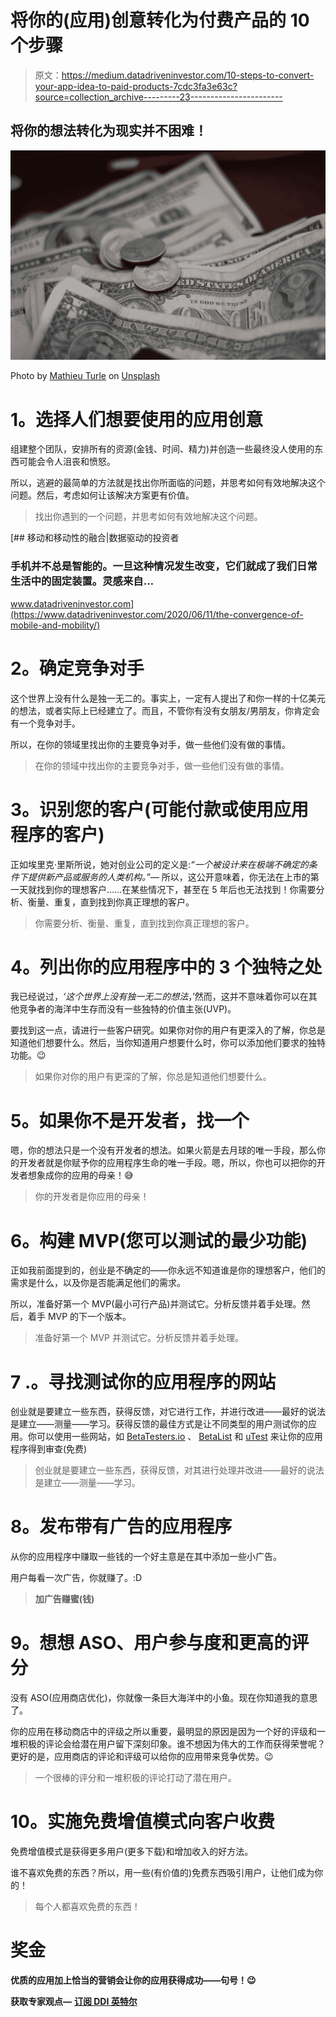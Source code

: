 # 将你的(应用)创意转化为付费产品的 10 个步骤

> 原文：<https://medium.datadriveninvestor.com/10-steps-to-convert-your-app-idea-to-paid-products-7cdc3fa3e63c?source=collection_archive---------23----------------------->

## 将你的想法转化为现实并不困难！

![](img/0c1a58bc38b4bbd114f497c4c6a998d0.png)

Photo by [Mathieu Turle](https://unsplash.com/@nbmat?utm_source=medium&utm_medium=referral) on [Unsplash](https://unsplash.com?utm_source=medium&utm_medium=referral)

# **1。选择人们想要使用的应用创意**

组建整个团队，安排所有的资源(金钱、时间、精力)并创造一些最终没人使用的东西可能会令人沮丧和愤怒。

所以，逃避的最简单的方法就是找出你所面临的问题，并思考如何有效地解决这个问题。然后，考虑如何让该解决方案更有价值。

> 找出你遇到的一个问题，并思考如何有效地解决这个问题。

[](https://www.datadriveninvestor.com/2020/06/11/the-convergence-of-mobile-and-mobility/) [## 移动和移动性的融合|数据驱动的投资者

### 手机并不总是智能的。一旦这种情况发生改变，它们就成了我们日常生活中的固定装置。灵感来自…

www.datadriveninvestor.com](https://www.datadriveninvestor.com/2020/06/11/the-convergence-of-mobile-and-mobility/) 

# **2。确定竞争对手**

这个世界上没有什么是独一无二的。事实上，一定有人提出了和你一样的十亿美元的想法，或者实际上已经建立了。而且，不管你有没有女朋友/男朋友，你肯定会有一个竞争对手。

所以，在你的领域里找出你的主要竞争对手，做一些他们没有做的事情。

> 在你的领域中找出你的主要竞争对手，做一些他们没有做的事情。

# **3。识别您的客户(可能付款或使用应用程序的客户)**

正如埃里克·里斯所说，她对创业公司的定义是:*“一个被设计来在极端不确定的条件下提供新产品或服务的人类机构。”—* 所以，这公开意味着，你无法在上市的第一天就找到你的理想客户……在某些情况下，甚至在 5 年后也无法找到！你需要分析、衡量、重复，直到找到你真正理想的客户。

> 你需要分析、衡量、重复，直到找到你真正理想的客户。

# **4。列出你的应用程序中的 3 个独特之处**

我已经说过，*‘这个世界上没有独一无二的想法*，’然而，这并不意味着你可以在其他竞争者的海洋中生存而没有一些独特的价值主张(UVP)。

要找到这一点，请进行一些客户研究。如果你对你的用户有更深入的了解，你总是知道他们想要什么。然后，当你知道用户想要什么时，你可以添加他们要求的独特功能。😉

> 如果你对你的用户有更深的了解，你总是知道他们想要什么。

# **5。如果你不是开发者，找一个**

嗯，你的想法只是一个没有开发者的想法。如果火箭是去月球的唯一手段，那么你的开发者就是你赋予你的应用程序生命的唯一手段。嗯，所以，你也可以把你的开发者想象成你的应用的母亲！😅

> 你的开发者是你应用的母亲！

# **6。构建 MVP(您可以测试的最少功能)**

正如我前面提到的，创业是不确定的——你永远不知道谁是你的理想客户，他们的需求是什么，以及你是否能满足他们的需求。

所以，准备好第一个 MVP(最小可行产品)并测试它。分析反馈并着手处理。然后，着手 MVP 的下一个版本。

> 准备好第一个 MVP 并测试它。分析反馈并着手处理。

# 7 .**。寻找测试你的应用程序的网站**

创业就是要建立一些东西，获得反馈，对它进行工作，并进行改进——最好的说法是建立——测量——学习。获得反馈的最佳方式是让不同类型的用户测试你的应用。你可以使用一些网站，如 [BetaTesters.io](http://betatesters.io/) 、 [BetaList](https://betalist.com/) 和 [uTest](https://www.utest.com/) 来让你的应用程序得到审查(免费)

> 创业就是要建立一些东西，获得反馈，对其进行处理并改进——最好的说法是建立——测量——学习。

# **8。发布带有广告的应用程序**

从你的应用程序中赚取一些钱的一个好主意是在其中添加一些小广告。

用户每看一次广告，你就赚了。:D

> **加广告赚蜜(钱)**

# **9。想想 ASO、用户参与度和更高的评分**

没有 ASO(应用商店优化)，你就像一条巨大海洋中的小鱼。现在你知道我的意思了。

你的应用在移动商店中的评级之所以重要，最明显的原因是因为一个好的评级和一堆积极的评论会给潜在用户留下深刻印象。谁不想因为伟大的工作而获得荣誉呢？更好的是，应用商店的评论和评级可以给你的应用带来竞争优势。😉

> 一个很棒的评分和一堆积极的评论打动了潜在用户。

# **10。实施免费增值模式向客户收费**

免费增值模式是获得更多用户(更多下载)和增加收入的好方法。

谁不喜欢免费的东西？所以，用一些(有价值的)免费东西吸引用户，让他们成为你的！

> 每个人都喜欢免费的东西！

# **奖金**

**优质的应用加上恰当的营销会让你的应用获得成功——句号！😉**

**获取专家观点—** [**订阅 DDI 英特尔**](https://datadriveninvestor.com/ddi-intel)